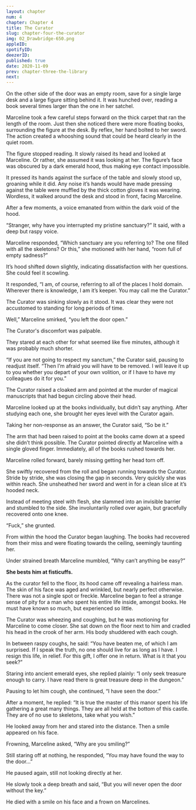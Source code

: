 ```yaml
---
layout: chapter
num: 4
chapter: Chapter 4
title: The Curator
slug: chapter-four-the-curator
img: 02_Drawbridge-650.png
appleID: 
spotifyID: 
deezerID:
published: true
date: 2020-11-09
prev: chapter-three-the-library
next:
---
```

On the other side of the door was an empty room, save for a single large desk and a large figure sitting behind it. It was hunched over, reading a book several times larger than the one in her satchel.

Marceline took a few careful steps forward on the thick carpet that ran the length of the room. Just then she noticed there were more floating books, surrounding the figure at the desk. By reflex, her hand bolted to her sword. The action created a whooshing sound that could be heard clearly in the quiet room.

The figure stopped reading. It slowly raised its head and looked at Marceline. Or rather, she assumed it was looking at her. The figure’s face was obscured by a dark emerald hood, thus making eye contact impossible. 

It pressed its hands against the surface of the table and slowly stood up, groaning while it did. Any noise it’s hands would have made pressing against the table were muffled by the thick cotton gloves it was wearing. Wordless, it walked around the desk and stood in front, facing Marceline. 

After a few moments, a voice emanated from within the dark void of the hood.

“Stranger, why have you interrupted my pristine sanctuary?” It said, with a deep but raspy voice.

Marceline responded, “Which sanctuary are you referring to? The one filled with all the skeletons? Or this,” she motioned with her hand, “room full of empty sadness?”

It’s hood shifted down slightly, indicating dissatisfaction with her questions. She could feel it scowling.

It responded, “I am, of course, referring to all of the places I hold domain. Wherever there is knowledge, I am it’s keeper. You may call me the Curator.”

The Curator was sinking slowly as it stood. It was clear they were not accustomed to standing for long periods of time.

Well,” Marceline smirked, “you left the door open.”

The Curator's discomfort was palpable.

They stared at each other for what seemed like five minutes, although it was probably much shorter.

“If you are not going to respect my sanctum,” the Curator said, pausing to readjust itself.  “Then I’m afraid you will have to be removed. I will leave it up to you whether you depart of your own volition, or if I have to have my colleagues do it for you.”

The Curator raised a cloaked arm and pointed at the murder of magical manuscripts that had begun circling above their head.

Marceline looked up at the books individually, but didn’t say anything. After studying each one, she brought her eyes level with the Curator again.

Taking her non-response as an answer, the Curator said, “So be it.”

The arm that had been raised to point at the books came down at a speed she didn’t think possible. The Curator pointed directly at Marceline with a single gloved finger. Immediately, all of the books rushed towards her.

Marceline rolled forward, barely missing getting her head torn off.

She swiftly recovered from the roll and began running towards the Curator. Stride by stride, she was closing the gap in seconds. Very quickly she was within reach. She unsheathed her sword and went in for a clean slice at it’s hooded neck.

Instead of meeting steel with flesh, she slammed into an invisible barrier and stumbled to the side. She involuntarily rolled over again, but gracefully recovered onto one knee.

“Fuck,” she grunted.

From within the hood the Curator began laughing. The books had recovered from their miss and were floating towards the ceiling, seemingly taunting her.

Under strained breath Marceline mumbled, “Why can’t anything be easy?”

**She bests him at fisticuffs.**

As the curator fell to the floor, its hood came off revealing a hairless man. The skin of his face was aged and wrinkled, but nearly perfect otherwise. There was not a single spot or freckle. Marceline began to feel a strange sense of pity for a man who spent his entire life inside, amongst books. He must have known so much, but experienced so little.

The Curator was wheezing and coughing, but he was motioning for Marceline to come closer. She sat down on the floor next to him and cradled his head in the crook of her arm. His body shuddered with each cough.

In between raspy coughs, he said: “You have beaten me, of which I am surprised. If I speak the truth, no one should live for as long as I have. I resign this life, in relief. For this gift, I offer one in return. What is it that you seek?”

Staring into ancient emerald eyes, she replied plainly: “I only seek treasure enough to carry. I have read there is great treasure deep in the dungeon.”

Pausing to let him cough, she continued, “I have seen the door.”

After a moment, he replied: “It is true the master of this manor spent his life gathering a great many things. They are all held at the bottom of this castle. They are of no use to skeletons, take what you wish.”

He looked away from her and stared into the distance. Then a smile appeared on his face.

Frowning, Marceline asked, “Why are you smiling?”

Still staring off at nothing, he responded, “You may have found the way to the door...”

He paused again, still not looking directly at her.

He slowly took a deep breath and said, “But you will never open the door without the key.” 

He died with a smile on his face and a frown on Marcelines.

